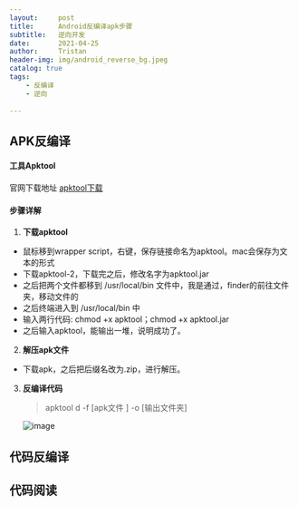 ```yaml
---
layout:     post
title:      Android反编译apk步骤
subtitle:   逆向开发
date:       2021-04-25
author:     Tristan
header-img: img/android_reverse_bg.jpeg
catalog: true
tags:
    - 反编译
    - 逆向
    
---
```


## APK反编译
#### 工具Apktool
官网下载地址 [apktool下载](https://ibotpeaches.github.io/Apktool/install/)

#### 步骤详解
1. **下载apktool**<br/>
* 鼠标移到wrapper script，右键，保存链接命名为apktool。mac会保存为文本的形式<br/>
* 下载apktool-2，下载完之后，修改名字为apktool.jar<br/>
* 之后把两个文件都移到 /usr/local/bin 文件中，我是通过，finder的前往文件夹，移动文件的<br/>
* 之后终端进入到 /usr/local/bin 中<br/>
* 输入两行代码: chmod +x apktool；chmod +x apktool.jar<br/>
* 之后输入apktool，能输出一堆，说明成功了。<br/>

2. **解压apk文件**<br/>
* 下载apk，之后把后缀名改为.zip，进行解压。

3. **反编译代码**
    > apktool d -f [apk文件 ] -o [输出文件夹]

    ![image](https://user-images.githubusercontent.com/4709890/115993156-25d92580-a604-11eb-809a-1aa51a645052.png)

## 代码反编译
#### 

## 代码阅读
